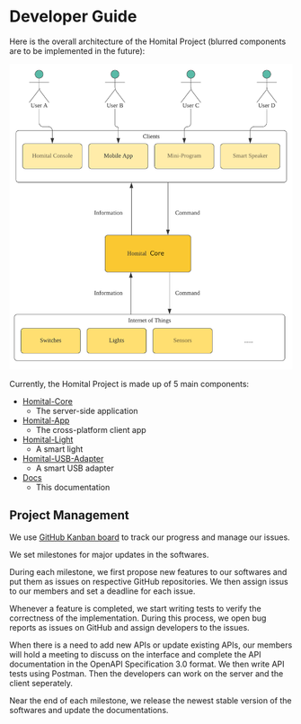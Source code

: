 # Developer Guide

Here is the overall architecture of the Homital Project (blurred components are to be implemented in the future):

![Architecture](../assets/architecture_diagram.png)

Currently, the Homital Project is made up of 5 main components:

- [Homital-Core](core)
  - The server-side application
- [Homital-App](app)
  - The cross-platform client app
- [Homital-Light](light)
  - A smart light
- [Homital-USB-Adapter](usb)
  - A smart USB adapter
- [Docs](docs)
  - This documentation

## Project Management

We use [GitHub Kanban board](https://github.com/orgs/Homital/projects/1) to track our progress and manage our issues.

We set milestones for major updates in the softwares.

During each milestone, we first propose new features to our softwares and put them as issues on respective GitHub repositories. We then assign issus to our members and set a deadline for each issue.

Whenever a feature is completed, we start writing tests to verify the correctness of the implementation. During this process, we open bug reports as issues on GitHub and assign developers to the issues.

When there is a need to add new APIs or update existing APIs, our members will hold a meeting to discuss on the interface and complete the API documentation in the OpenAPI Specification 3.0 format. We then write API tests using Postman. Then the developers can work on the server and the client seperately.

Near the end of each milestone, we release the newest stable version of the softwares and update the documentations.
